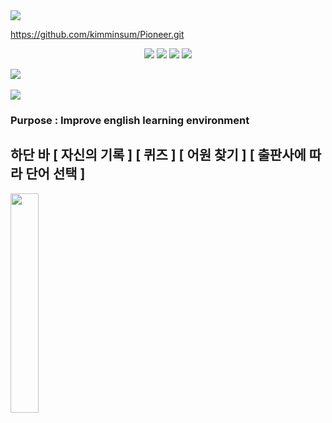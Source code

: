 <img src="https://capsule-render.vercel.app/api?type=waving&color=auto&height=200&section=header&text=Web Report&fontSize=90" />

https://github.com/kimminsum/Pioneer.git

<div align="center">
	<img src="https://img.shields.io/badge/HTML5-E34F26?style=flat&logo=HTML5&logoColor=white" />
	<img src="https://img.shields.io/badge/CSS3-1572B6?style=flat&logo=CSS3&logoColor=white" />
	<img src="https://img.shields.io/badge/JavaScript-F7DF1E?style=flat&logo=JavaScript&logoColor=white" />
	<img src="https://img.shields.io/badge/TypeScript-3178C6?style=flat&logo=TypeScript&logoColor=white" />
</div>

<img src="https://github-readme-stats.vercel.app/api/top-langs/?username=kimminsum&layout=compact"><br><br>
<img src="https://github-readme-stats.vercel.app/api?username=kimminsum&show_icons=true">

### Purpose : Improve english learning environment

## 하단 바 [ 자신의 기록 ] [ 퀴즈 ] [ 어원 찾기 ] [ 출판사에 따라 단어 선택 ]
<img src="https://user-images.githubusercontent.com/74331678/218521870-0587ccb9-f699-45da-ade7-115223b706dd.png" width="30%"/>
